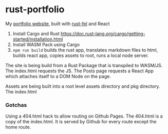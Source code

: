 # rust-portfolio

My [portfolio website](https://tostaylo.github.io), built with [rust-fel](https://github.com/tostaylo/rust-fel) and React

1. Install Cargo and Rust https://doc.rust-lang.org/cargo/getting-started/installation.html
2. Install WASM Pack using Cargo
3. `npm run build` builds the rust app, translates markdown files to html, builds react app, copies assets to root, runs a local node server.

The site is being build from a Rust Package that is transpiled to WASM/JS. The index.html requests the JS. The Posts page requests a React App which attaches itself to a DOM Node on the page.

Assets are being built into a root level assets directory and pkg directory. The index.html

### Gotchas

Using a 404.html hack to allow routing on Github Pages. The 404.html is a copy of the index.html. It is served by Github for every route except the home route.
